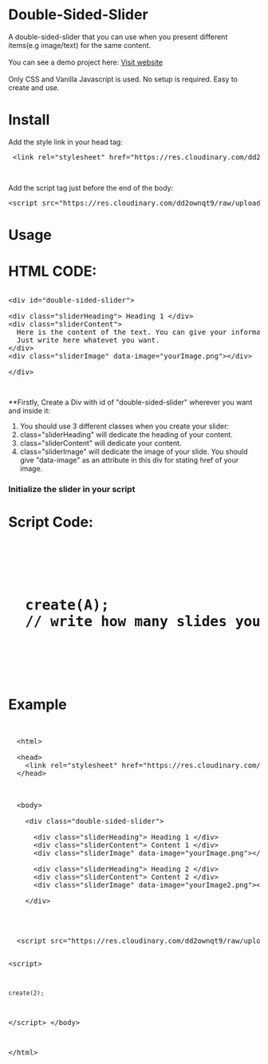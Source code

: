 # Double-Sided-Slider
A double-sided-slider that you can use when you present different items(e.g image/text) for the same content. <br/><br/>
You can see a demo project here: <a href="https://inancakduvan.github.io/double-sided-slider/">Visit website<a/> <br/><br/>
Only CSS and Vanilla Javascript is used.
No setup is required. Easy to create and use.
  
# Install 

<p> Add the style link in your head tag: </p>
<pre> <span><</span>link rel="stylesheet" href="https://res.cloudinary.com/dd2ownqt9/raw/upload/v1557702188/style.min_molnj7.css"<span>></span> </pre>
<br/>
<p>Add the script tag just before the end of the body: </p>
<pre><span><</span>script src="https://res.cloudinary.com/dd2ownqt9/raw/upload/v1557702102/double-sided-slider.min_acfmjk.js"<span>></span></script></pre>  

# Usage

<h1> HTML CODE: </h1>

<pre>
<p><span><</span>div id="double-sided-slider">

<span><</span>div class="sliderHeading"> Heading 1 <span><</span>/div>
<span><</span>div class="sliderContent"> 
  Here is the content of the text. You can give your information in this part.
  Just write here whatevet you want. 
<span><</span>/div>
<span><</span>div class="sliderImage" data-image="yourImage.png"><span><</span>/div>

<span><</span>/div></p>
</pre>

**Firstly, Create a Div with id of "double-sided-slider" wherever you want and inside it:

1) You should use 3 different classes when you create your slider: <br/>
2) class="sliderHeading" will dedicate the heading of your content. <br/>
3) class="sliderContent" will dedicate your content. <br/>
4) class="sliderImage" will dedicate the image of your slide. You should give "data-image" as an attribute in this div for stating href of your image. 

<h3>Initialize the slider in your script</h3>
<h1>Script Code:<h1>
<pre>
  <p>
  create(A); 
  // write how many slides you will create in your slider, instead of A 
  </p>
</pre>
  
# Example
<pre>
<p>
  <span><</span>html>
  
  <span><</span>head>
    <span><</span>link rel="stylesheet" href="https://res.cloudinary.com/dd2ownqt9/raw/upload/v1557702188/style.min_molnj7.css"<span>></span>
  <span><</span>/head>
  
  
  
  <span><</span>body>
  
    <span><</span>div class="double-sided-slider">
    
      <span><</span>div class="sliderHeading"> Heading 1 <span><</span>/div>
      <span><</span>div class="sliderContent"> Content 1 <span><</span>/div>
      <span><</span>div class="sliderImage" data-image="yourImage.png"><span><</span>/div>
      
      <span><</span>div class="sliderHeading"> Heading 2 <span><</span>/div>
      <span><</span>div class="sliderContent"> Content 2 <span><</span>/div>
      <span><</span>div class="sliderImage" data-image="yourImage2.png"><span><</span>/div>
      
    <span><</span>/div>  
   
   
   
   
  <span><</span>script src="https://res.cloudinary.com/dd2ownqt9/raw/upload/v1557702102/double-sided-slider.min_acfmjk.js"<span>></span></script>
  <span><</span>script>
  
    create(2); 
    
  <span><</span>/script>
  <span><</span>/body>
   
  <span><</span>/html> 
</p> 
</pre>
